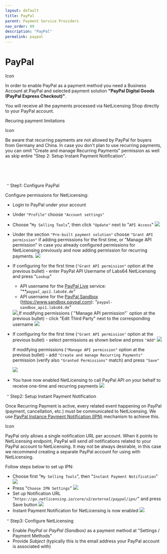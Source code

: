 ```yaml
---
layout: default
title: PayPal
parent: Payment Service Providers
nav_order: 99
description: "PayPal"
permalink: paypal
---
```


PayPal
======

<span class="aui-icon icon-success">Icon</span>

In order to enable PayPal as a payment method you need a Business
Account at PayPal and selected payment solution **"PayPal Digital Goods
(PayPal Express Checkout)"**.

You will receive all the payments processed via NetLicensing Shop
directly to your PayPal account.

Recuring payment limitations

<span class="aui-icon icon-warning">Icon</span>

Be aware that recurring payments are not allowed by PayPal for buyers
from Germany and China. In case you don't plan to use recurring
payments, you can omit "Create and manage Recurring Payments" permission
as well as skip entire "Step 2: Setup Instant Payment Notification".

 

 

<span
class="expand-control-icon"><img src="assets/images/icons/grey_arrow_down.png" class="expand-control-image" /></span><span
class="expand-control-text">Step1: Configure PayPal</span>

Configure permissions for NetLicensing:

-   Login to PayPal under your account

<!-- -->

-   Under `"Profile"` choose `"Account settings"`

<!-- -->

-   Choose "`My Selling Tools`", then click `"Update"` next to
    "`API Access`"
    <a href="assets/images/paypal-selling-tools-03.png" class="imagelink" data-lightbox="paypal" data-title="My Selling Tools" data-alt="My Selling Tools">
      <img src="assets/images/paypal-selling-tools-03.png" />
    </a>

<!-- -->

-   Under the section `"Pre-built payment solution"` choose
    `"Grant API permission"` if adding permissions for the first time,
    or "Manage API permission" in case you already configured
    permissions for NetLicensing previously and now adding permission
    for recurring payments.
    <a href="assets/images/paypal-api-grant.png" class="imagelink" data-lightbox="paypal" data-title="Pre-built payment solution" data-alt="Pre-built payment solution">
      <img src="assets/images/paypal-api-grant.png" />
    </a>

<!-- -->

-   If configuring for the first time (`"Grant API permission"` option
    at the previous bullet) - enter PayPal API Username of Labs64
    NetLicensing and press "`Lookup`"
    -   API username for the
        <a href="https://www.paypal.com" class="external-link">PayPal Live</a>
        service: *"**`paypal_api1.labs64.de`"*
    -   API username for the
        <a href="https://www.sandbox.paypal.com" class="external-link">PayPal Sandbox</a>
        (<a href="https://www.sandbox.paypal.com/" class="external-link">https://www.sandbox.paypal.com</a>):
        *"*`paypal-sandbox_api1.labs64.de`*"*

    <a href="assets/images/paypal-3pp-add.png" class="imagelink" data-lightbox="paypal" data-title="Grant API permission" data-alt="Grant API permission">
      <img src="assets/images/paypal-3pp-add.png" />
    </a>
    If modifying permissions (`"Manage API permission"` option at the
    previous bullet) - click "Edit Third Party" next to the
    corresponding username

    <a href="assets/images/paypal-3pp-access.png" class="imagelink" data-lightbox="paypal" data-title="Manage API permission" data-alt="Manage API permission">
      <img src="assets/images/paypal-3pp-access.png" />
    </a>

<!-- -->

-   If configuring for the first time (`"Grant API permission"` option
    at the previous bullet) - select permissions as shown below and
    press `"Add"`
    <a href="assets/images/paypal-3pp-permissions.png" class="imagelink" data-lightbox="paypal" data-title="Grant API permission" data-alt="Grant API permission">
      <img src="assets/images/paypal-3pp-permissions.png" />
    </a>

    If modifying permissions (`"Manage API permission"` option at the
    previous bullet) - add `"Create and manage Recurring Payments"`
    permission (verify also `"Granted Permissions"` match) and press
    `"Save"`

    <a href="assets/images/paypal-3pp-permissions-recurring.png" class="imagelink" data-lightbox="paypal" data-title="Granted Permissions" data-alt="Granted Permissions">
      <img src="assets/images/paypal-3pp-permissions-recurring.png" />
    </a>

<!-- -->

-   You have now enabled NetLicensing to call PayPal API on your behalf
    to receive one-time and recurring payments
    <a href="assets/images/paypal-3pp-access-02.png" class="imagelink" data-lightbox="paypal" data-title="PayPal API" data-alt="PayPal API">
      <img src="assets/images/paypal-3pp-access-02.png" />
    </a>

<span
class="expand-control-icon"><img src="assets/images/icons/grey_arrow_down.png" class="expand-control-image" /></span><span
class="expand-control-text">Step2: Setup Instant Payment
Notification</span>

Once Recurring Payment is active, every related event happening on
PayPal (payment, cancellation, etc.) must be communicated to
NetLicensing. We use
<a href="https://developer.paypal.com/docs/classic/products/instant-payment-notification/" class="external-link">PayPal Instance Payment Notification (IPN)</a>
mechanism to achieve this.

<span class="aui-icon icon-problem">Icon</span>

PayPal only allows a single notification URL per account. When it points
to NetLicensing endpoint, PayPal will send *all* notifications related
to your PayPal account to NetLicensing. It may not be always desirable,
in this case we recommend creating a separate PayPal account for using
with NetLicensing.

Follow steps below to set up IPN:

-   Choose first "`My Selling Tools`", then
    "`Instant Payment Notification`"
    <a href="assets/images/paypal-selling-tools-02.png" class="imagelink" data-lightbox="paypal" data-title="Instant Payment Notification" data-alt="Instant Payment Notification">
      <img src="assets/images/paypal-selling-tools-02.png" />
    </a>
-   Press "`Choose IPN Settings`"
    <a href="assets/images/paypal-ipn-02.png" class="imagelink" data-lightbox="paypal" data-title="Choose IPN Settings" data-alt="Choose IPN Settings">
      <img src="assets/images/paypal-ipn-02.png" />
    </a>
-   Set up Notification URL
    "*`https://go.netlicensing.io/core/v2/external/paypal/ipn/`*" and
    press Save button
    <a href="assets/images/paypal-ipn-edit.png" class="imagelink" data-lightbox="paypal" data-title="Set up Notification URL" data-alt="Set up Notification URL">
      <img src="assets/images/paypal-ipn-edit.png" />
    </a>
-   Instant Payment Notification for NetLicensing is now enabled
    <a href="assets/images/paypal-ipn.png" class="imagelink" data-lightbox="paypal" data-title="Instant Payment Notification" data-alt="Instant Payment Notification">
      <img src="assets/images/paypal-ipn.png" />
    </a>

<span
class="expand-control-icon"><img src="assets/images/icons/grey_arrow_down.png" class="expand-control-image" /></span><span
class="expand-control-text">Step3: Configure NetLicensing</span>

-   Enable *PayPal* or *PayPal (Sandbox)* as a payment method at
    "Settings / Payment Methods"
-   Provide *Subject* (typically this is the email address your PayPal
    account is associated with)

 

<span style="white-space: pre-wrap;">
</span>
